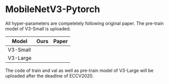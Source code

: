 # MobileNetV3-Pytorch

All hyper-parameters are compeletely following original paper.
The pre-train model of V3-Small is uploaded.

| Model | Ours | Paper |
| ------ | ------ | ------ |
| V3-Small |  | |
| V3-Large |  | |

The code of train and val as well as pre-train model of V3-Large will be uploaded after the deadline of ECCV2020.
